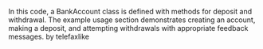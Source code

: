 In this code, a BankAccount class is defined with methods for deposit and withdrawal. The example usage section demonstrates creating an account, making a deposit, and attempting withdrawals with appropriate feedback messages.
by telefaxlike




